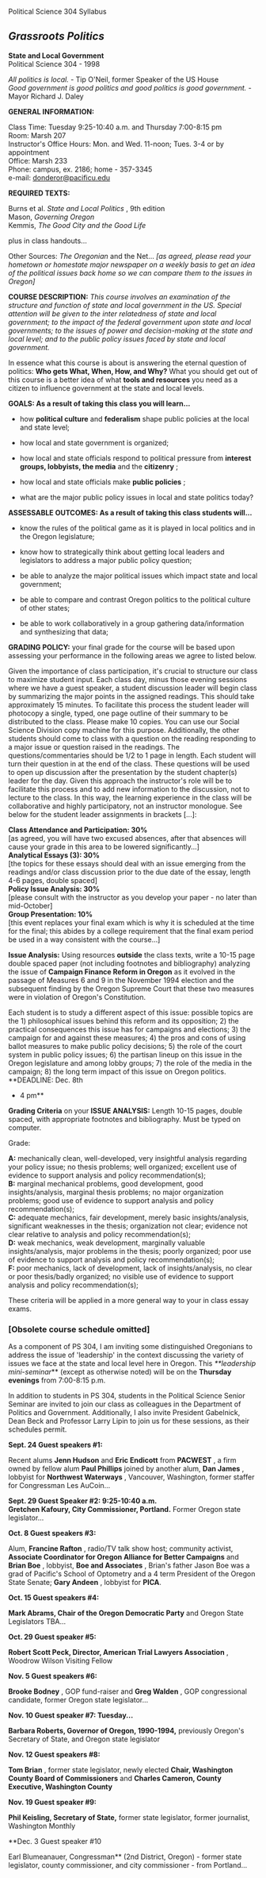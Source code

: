Political Science 304 Syllabus

## _Grassroots Politics_  
**State and Local Government**  
Political Science 304 - 1998

_All politics is local._ \- Tip O'Neil, former Speaker of the US House  
_Good government is good politics and good politics is good government._ \-
Mayor Richard J. Daley

**GENERAL INFORMATION:**

Class Time: Tuesday 9:25-10:40 a.m. and Thursday 7:00-8:15 pm  
Room: Marsh 207  
Instructor's Office Hours: Mon. and Wed. 11-noon; Tues. 3-4 or by appointment  
Office: Marsh 233  
Phone: campus, ex. 2186; home - 357-3345  
e-mail: [donderor@pacificu.edu](mailto:donderor@pacificu.edu)

**REQUIRED TEXTS:**

Burns et al. _State and Local Politics_ , 9th edition  
Mason, _Governing Oregon_  
Kemmis, _The Good City and the Good Life_

plus in class handouts...

Other Sources: _The Oregonian_ and the Net... _[as agreed, please read your
hometown or homestate major newspaper on a weekly basis to get an idea of the
political issues back home so we can compare them to the issues in Oregon]_

**COURSE DESCRIPTION:** _This course involves an examination of the structure
and function of state and local government in the US. Special attention will
be given to the inter relatedness of state and local government; to the impact
of the federal government upon state and local governments; to the issues of
power and decision-making at the state and local level; and to the public
policy issues faced by state and local government._

In essence what this course is about is answering the eternal question of
politics: **Who gets What, When, How, and Why?** What you should get out of
this course is a better idea of what **tools and resources** you need as a
citizen to influence government at the state and local levels.

**GOALS: As a result of taking this class you will learn...**

  * how **political culture** and **federalism** shape public policies at the local and state level; 

  * how local and state government is organized; 

  * how local and state officials respond to political pressure from **interest groups, lobbyists, the media** and the **citizenry** ; 

  * how local and state officials make **public policies** ; 

  * what are the major public policy issues in local and state politics today? 

**ASSESSABLE OUTCOMES: As a result of taking this class students will...**

  * know the rules of the political game as it is played in local politics and in the Oregon legislature; 

  * know how to strategically think about getting local leaders and legislators to address a major public policy question; 

  * be able to analyze the major political issues which impact state and local government; 

  * be able to compare and contrast Oregon politics to the political culture of other states; 

  * be able to work collaboratively in a group gathering data/information and synthesizing that data; 

**GRADING POLICY:** your final grade for the course will be based upon
assessing your performance in the following areas we agree to listed below.

Given the importance of class participation, it's crucial to structure our
class to maximize student input. Each class day, minus those evening sessions
where we have a guest speaker, a student discussion leader will begin class by
summarizing the major points in the assigned readings. This should take
approximately 15 minutes. To facilitate this process the student leader will
photocopy a single, typed, one page outline of their summary to be distributed
to the class. Please make 10 copies. You can use our Social Science Division
copy machine for this purpose. Additionally, the other students should come to
class with a question on the reading responding to a major issue or question
raised in the readings. The questions/commentaries should be 1/2 to 1 page in
length. Each student will turn their question in at the end of the class.
These questions will be used to open up discussion after the presentation by
the student chapter(s) leader for the day. Given this approach the
instructor's role will be to facilitate this process and to add new
information to the discussion, not to lecture to the class. In this way, the
learning experience in the class will be collaborative and highly
participatory, not an instructor monologue. See below for the student leader
assignments in brackets [...]:

**Class Attendance and Participation: 30%**  
[as agreed, you will have two excused absences, after that absences will cause
your grade in this area to be lowered significantly...]  
**Analytical Essays (3): 30%**  
[the topics for these essays should deal with an issue emerging from the
readings and/or class discussion prior to the due date of the essay, length
4-6 pages, double spaced]  
**Policy Issue Analysis: 30%**  
[please consult with the instructor as you develop your paper - no later than
mid-October]  
**Group Presentation: 10%**  
[this event replaces your final exam which is why it is scheduled at the time
for the final; this abides by a college requirement that the final exam period
be used in a way consistent with the course...]

**Issue Analysis:** Using resources **outside** the class texts, write a 10-15
page double spaced paper (not including footnotes and bibliography) analyzing
the issue of **Campaign Finance Reform in Oregon** as it evolved in the
passage of Measures 6 and 9 in the November 1994 election and the subsequent
finding by the Oregon Supreme Court that these two measures were in violation
of Oregon's Constitution.

Each student is to study a different aspect of this issue: possible topics are
the 1) philosophical issues behind this reform and its opposition; 2) the
practical consequences this issue has for campaigns and elections; 3) the
campaign for and against these measures; 4) the pros and cons of using ballot
measures to make public policy decisions; 5) the role of the court system in
public policy issues; 6) the partisan lineup on this issue in the Oregon
legislature and among lobby groups; 7) the role of the media in the campaign;
8) the long term impact of this issue on Oregon politics. **DEADLINE: Dec. 8th
- 4 pm**

**Grading Criteria** on your **ISSUE ANALYSIS:** Length 10-15 pages, double
spaced, with appropriate footnotes and bibliography. Must be typed on
computer.

Grade:

**A:** mechanically clean, well-developed, very insightful analysis regarding
your policy issue; no thesis problems; well organized; excellent use of
evidence to support analysis and policy recommendation(s);  
**B:** marginal mechanical problems, good development, good insights/analysis,
marginal thesis problems; no major organization problems; good use of evidence
to support analysis and policy recommendation(s);  
**C:** adequate mechanics, fair development, merely basic insights/analysis,
significant weaknesses in the thesis; organization not clear; evidence not
clear relative to analysis and policy recommendation(s);  
**D:** weak mechanics, weak development, marginally valuable
insights/analysis, major problems in the thesis; poorly organized; poor use of
evidence to support analysis and policy recommendation(s);  
**F:** poor mechanics, lack of development, lack of insights/analysis, no
clear or poor thesis/badly organized; no visible use of evidence to support
analysis and policy recommendation(s);

These criteria will be applied in a more general way to your in class essay
exams.

### [Obsolete course schedule omitted]

As a component of PS 304, I am inviting some distinguished Oregonians to
address the issue of 'leadership' in the context discussing the variety of
issues we face at the state and local level here in Oregon. This _**leadership
mini-seminar_** (except as otherwise noted) will be on the **Thursday
evenings** from 7:00-8:15 p.m.

In addition to students in PS 304, students in the Political Science Senior
Seminar are invited to join our class as colleagues in the Department of
Politics and Government. Additionally, I also invite President Gabelnick, Dean
Beck and Professor Larry Lipin to join us for these sessions, as their
schedules permit.

**Sept. 24 Guest speakers #1:**

Recent alums **Jenn Hudson** and **Eric Endicott** from **PACWEST** , a firm
owned by fellow alum **Paul Phillips** joined by another alum, **Dan James** ,
lobbyist for **Northwest Waterways** , Vancouver, Washington, former staffer
for Congressman Les AuCoin...

**Sept. 29 Guest Speaker #2: 9:25-10:40 a.m.  
Gretchen Kafoury, City Commissioner, Portland.** Former Oregon state
legislator...

**Oct. 8 Guest speakers #3:**

Alum, **Francine Rafton** , radio/TV talk show host; community activist,
**Associate Coordinator for Oregon Alliance for Better Campaigns** and **Brian
Boe** , lobbyist, **Boe and Associates** , Brian's father Jason Boe was a grad
of Pacific's School of Optometry and a 4 term President of the Oregon State
Senate; **Gary Andeen** , lobbyist for **PICA**.

**Oct. 15 Guest speakers #4:**

**Mark Abrams, Chair of the Oregon Democratic Party** and Oregon State
Legislators TBA...

**Oct. 29 Guest speaker #5:**

**Robert Scott Peck, Director, American Trial Lawyers Association** , Woodrow
Wilson Visiting Fellow

**Nov. 5 Guest speakers #6:**

**Brooke Bodney** , GOP fund-raiser and **Greg Walden** , GOP congressional
candidate, former Oregon state legislator...

**Nov. 10 Guest speaker #7: Tuesday...**

**Barbara Roberts, Governor of Oregon, 1990-1994,** previously Oregon's
Secretary of State, and Oregon state legislator

**Nov. 12 Guest speakers #8:**

**Tom Brian** , former state legislator, newly elected **Chair, Washington
County Board of Commissioners** and **Charles Cameron, County Executive,
Washington County**

**Nov. 19 Guest speaker #9:**

**Phil Keisling, Secretary of State,** former state legislator, former
journalist, Washington Monthly

**Dec. 3 Guest speaker #10

Earl Blumeanauer, Congressman** (2nd District, Oregon) - former state
legislator, county commissioner, and city commissioner - from Portland...

